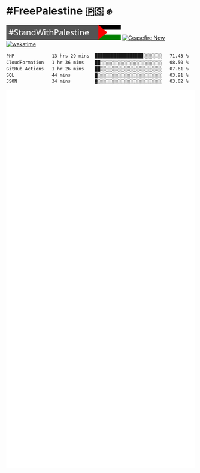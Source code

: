 # #FreePalestine 🇵🇸 ✊

[![github](https://raw.githubusercontent.com/saedyousef/StandWithPalestine/main/badges/flat/StandWithPalestine.svg)](https://github.com/saedyousef/StandWithPalestine)
[![Ceasefire Now](https://badge.techforpalestine.org/default)](https://techforpalestine.org/learn-more)
[![wakatime](https://wakatime.com/badge/user/03bf07e2-4c78-4826-8603-8922f0241061.svg)](https://wakatime.com/@03bf07e2-4c78-4826-8603-8922f0241061)
<!-- [![committers.top badge](https://user-badge.committers.top/jordan_private/saedyousef.svg)](https://user-badge.committers.top/jordan_private/saedyousef) -->

<!-- ![Profile Views](https://visitor-badge.glitch.me/badge?page_id=saedyousef.saedyousef&left_color=grey&right_color=blue&left_text=👀+Profile+Views) -->



<!-- <img src="https://github-readme-stats.vercel.app/api?username=saedyousef&show_icons=true&count_private=true" width="100%" /> --> 

<!--START_SECTION:waka-->

```txt
PHP              13 hrs 29 mins  ██████████████████░░░░░░░   71.43 %
CloudFormation   1 hr 36 mins    ██░░░░░░░░░░░░░░░░░░░░░░░   08.50 %
GitHub Actions   1 hr 26 mins    ██░░░░░░░░░░░░░░░░░░░░░░░   07.61 %
SQL              44 mins         █░░░░░░░░░░░░░░░░░░░░░░░░   03.91 %
JSON             34 mins         ▓░░░░░░░░░░░░░░░░░░░░░░░░   03.02 %
```

<!--END_SECTION:waka-->
    
<!-- ![github contribution grid snake animation](https://raw.githubusercontent.com/saedyousef/saedyousef/output/github-contribution-grid-snake.svg) -->


![Metrics](./github-metrics.svg)